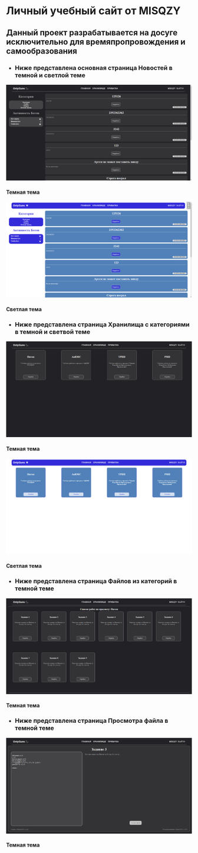 # Личный учебный сайт от MISQZY
## Данный проект разрабатывается на досуге исключительно для времяпропровождения и самообразования

* ### Ниже представлена основная страница **Новостей** в темной и светлой теме
![alt text](examples/news-dark.png)
#### Темная тема
![alt text](examples/news-light.png)
#### Светлая тема

* ### Ниже представлена страница **Хранилища** с категориями в темной и светвой теме
 ![alt text](examples/categories-dark.png)
#### Темная тема
![alt text](examples/categories-light.png)
#### Светлая тема

* ### Ниже представлена страница **Файлов** из категорий в темной теме
 ![alt text](examples/cards-dark.png)
#### Темная тема

* ### Ниже представлена страница **Просмотра файла** в темной теме
 ![alt text](examples/file_view.png)
#### Темная тема
